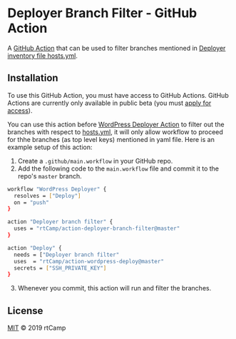 # Deployer Branch Filter - GitHub Action

A [GitHub Action](https://github.com/features/actions) that can be used to filter branches mentioned in [Deployer inventory file hosts.yml](https://deployer.org/docs/hosts.html#inventory-file).

## Installation

To use this GitHub Action, you must have access to GitHub Actions. GitHub Actions are currently only available in public beta (you must [apply for access](https://github.com/features/actions)).

You can use this action before [WordPress Deployer Action](https://github.com/rtCamp/action-wordpress-deploy) to filter out the branches with respect to [hosts.yml](https://github.com/rtCamp/github-actions-wordpress-skeleton/blob/master/.github/hosts.yml), it will only allow workflow to proceed for thhe branches (as top level keys) mentioned in yaml file. Here is an example setup of this action:

1. Create a `.github/main.workflow` in your GitHub repo.
2. Add the following code to the `main.workflow` file and commit it to the repo's `master` branch.

```bash
workflow "WordPress Deployer" {
  resolves = ["Deploy"]
  on = "push"
}

action "Deployer branch filter" {
  uses = "rtCamp/action-deployer-branch-filter@master"
}

action "Deploy" {
  needs = ["Deployer branch filter"
  uses  = "rtCamp/action-wordpress-deploy@master"
  secrets = ["SSH_PRIVATE_KEY"]
}
```

3. Whenever you commit, this action will run and filter the branches.

## License

[MIT](LICENSE) © 2019 rtCamp
